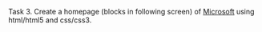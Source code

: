Task 3. Create a homepage (blocks in following screen) of [Microsoft](https://microsoft.com/ru-kz) using html/html5 and css/css3.